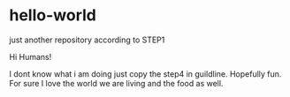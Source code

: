 # hello-world
just another repository according to STEP1 

Hi Humans!

I dont know what i am doing just copy the step4 in guildline. Hopefully fun. 
For sure I love the world we are living and the food as well. 
